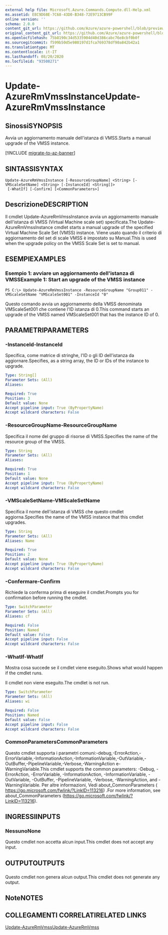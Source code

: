 ```yaml
---
external help file: Microsoft.Azure.Commands.Compute.dll-Help.xml
ms.assetid: E8C9D68E-7C68-43D0-B348-72E9713CB99F
online version: ''
schema: 2.0.0
content_git_url: https://github.com/Azure/azure-powershell/blob/preview/src/ResourceManager/Compute/Stack/Commands.Compute/help/Update-AzureRmVmssInstance.md
original_content_git_url: https://github.com/Azure/azure-powershell/blob/preview/src/ResourceManager/Compute/Stack/Commands.Compute/help/Update-AzureRmVmssInstance.md
ms.openlocfilehash: 75b8190c34d5335904d40d386cabc76e8cbf0b0f
ms.sourcegitcommit: f599b50d5e980197d1fca769378df90a842b42a1
ms.translationtype: MT
ms.contentlocale: it-IT
ms.lasthandoff: 08/20/2020
ms.locfileid: "93508271"
---
```

# <span data-ttu-id="db033-101">Update-AzureRmVmssInstance</span><span class="sxs-lookup"><span data-stu-id="db033-101">Update-AzureRmVmssInstance</span></span>

## <span data-ttu-id="db033-102">Sinossi</span><span class="sxs-lookup"><span data-stu-id="db033-102">SYNOPSIS</span></span>
<span data-ttu-id="db033-103">Avvia un aggiornamento manuale dell'istanza di VMSS.</span><span class="sxs-lookup"><span data-stu-id="db033-103">Starts a manual upgrade of the VMSS instance.</span></span>

[!INCLUDE [migrate-to-az-banner](../../includes/migrate-to-az-banner.md)]

## <span data-ttu-id="db033-104">SINTASSI</span><span class="sxs-lookup"><span data-stu-id="db033-104">SYNTAX</span></span>

```
Update-AzureRmVmssInstance [-ResourceGroupName] <String> [-VMScaleSetName] <String> [-InstanceId] <String[]>
 [-WhatIf] [-Confirm] [<CommonParameters>]
```

## <span data-ttu-id="db033-105">Descrizione</span><span class="sxs-lookup"><span data-stu-id="db033-105">DESCRIPTION</span></span>
<span data-ttu-id="db033-106">Il cmdlet Update-AzureRmVmssInstance avvia un aggiornamento manuale dell'istanza di VMSS (Virtual Machine scale set) specificata.</span><span class="sxs-lookup"><span data-stu-id="db033-106">The Update-AzureRmVmssInstance cmdlet starts a manual upgrade of the specified Virtual Machine Scale Set (VMSS) instance.</span></span>
<span data-ttu-id="db033-107">Viene usato quando il criterio di aggiornamento del set di scale VMSS è impostato su Manual.</span><span class="sxs-lookup"><span data-stu-id="db033-107">This is used when the upgrade policy on the VMSS Scale Set is set to manual.</span></span>

## <span data-ttu-id="db033-108">ESEMPI</span><span class="sxs-lookup"><span data-stu-id="db033-108">EXAMPLES</span></span>

### <span data-ttu-id="db033-109">Esempio 1: avviare un aggiornamento dell'istanza di VMSS</span><span class="sxs-lookup"><span data-stu-id="db033-109">Example 1: Start an upgrade of the VMSS instance</span></span>
```
PS C:\> Update-AzureRmVmssInstance -ResourceGroupName "Group011" -VMScaleSetName "VMScaleSet001" -InstanceId "0"
```

<span data-ttu-id="db033-110">Questo comando avvia un aggiornamento della VMSS denominata VMScaleSet001 che contiene l'ID istanza di 0.</span><span class="sxs-lookup"><span data-stu-id="db033-110">This command starts an upgrade of the VMSS named VMScaleSet001 that has the instance ID of 0.</span></span>

## <span data-ttu-id="db033-111">PARAMETRI</span><span class="sxs-lookup"><span data-stu-id="db033-111">PARAMETERS</span></span>

### <span data-ttu-id="db033-112">-InstanceId</span><span class="sxs-lookup"><span data-stu-id="db033-112">-InstanceId</span></span>
<span data-ttu-id="db033-113">Specifica, come matrice di stringhe, l'ID o gli ID dell'istanza da aggiornare.</span><span class="sxs-lookup"><span data-stu-id="db033-113">Specifies, as a string array, the ID or IDs of the instance to upgrade.</span></span>

```yaml
Type: String[]
Parameter Sets: (All)
Aliases: 

Required: True
Position: 3
Default value: None
Accept pipeline input: True (ByPropertyName)
Accept wildcard characters: False
```

### <span data-ttu-id="db033-114">-ResourceGroupName</span><span class="sxs-lookup"><span data-stu-id="db033-114">-ResourceGroupName</span></span>
<span data-ttu-id="db033-115">Specifica il nome del gruppo di risorse di VMSS.</span><span class="sxs-lookup"><span data-stu-id="db033-115">Specifies the name of the resource group of the VMSS.</span></span>

```yaml
Type: String
Parameter Sets: (All)
Aliases: 

Required: True
Position: 1
Default value: None
Accept pipeline input: True (ByPropertyName)
Accept wildcard characters: False
```

### <span data-ttu-id="db033-116">-VMScaleSetName</span><span class="sxs-lookup"><span data-stu-id="db033-116">-VMScaleSetName</span></span>
<span data-ttu-id="db033-117">Specifica il nome dell'istanza di VMSS che questo cmdlet aggiorna.</span><span class="sxs-lookup"><span data-stu-id="db033-117">Specifies the name of the VMSS instance that this cmdlet upgrades.</span></span>

```yaml
Type: String
Parameter Sets: (All)
Aliases: Name

Required: True
Position: 2
Default value: None
Accept pipeline input: True (ByPropertyName)
Accept wildcard characters: False
```

### <span data-ttu-id="db033-118">-Confermare</span><span class="sxs-lookup"><span data-stu-id="db033-118">-Confirm</span></span>
<span data-ttu-id="db033-119">Richiede la conferma prima di eseguire il cmdlet.</span><span class="sxs-lookup"><span data-stu-id="db033-119">Prompts you for confirmation before running the cmdlet.</span></span>

```yaml
Type: SwitchParameter
Parameter Sets: (All)
Aliases: cf

Required: False
Position: Named
Default value: False
Accept pipeline input: False
Accept wildcard characters: False
```

### <span data-ttu-id="db033-120">-WhatIf</span><span class="sxs-lookup"><span data-stu-id="db033-120">-WhatIf</span></span>
<span data-ttu-id="db033-121">Mostra cosa succede se il cmdlet viene eseguito.</span><span class="sxs-lookup"><span data-stu-id="db033-121">Shows what would happen if the cmdlet runs.</span></span>

<span data-ttu-id="db033-122">Il cmdlet non viene eseguito.</span><span class="sxs-lookup"><span data-stu-id="db033-122">The cmdlet is not run.</span></span>

```yaml
Type: SwitchParameter
Parameter Sets: (All)
Aliases: wi

Required: False
Position: Named
Default value: False
Accept pipeline input: False
Accept wildcard characters: False
```

### <span data-ttu-id="db033-123">CommonParameters</span><span class="sxs-lookup"><span data-stu-id="db033-123">CommonParameters</span></span>
<span data-ttu-id="db033-124">Questo cmdlet supporta i parametri comuni:-debug,-ErrorAction,-ErrorVariable,-InformationAction,-InformationVariable,-OutVariable,-OutBuffer,-PipelineVariable,-Verbose,-WarningAction e-WarningVariable.</span><span class="sxs-lookup"><span data-stu-id="db033-124">This cmdlet supports the common parameters: -Debug, -ErrorAction, -ErrorVariable, -InformationAction, -InformationVariable, -OutVariable, -OutBuffer, -PipelineVariable, -Verbose, -WarningAction, and -WarningVariable.</span></span> <span data-ttu-id="db033-125">Per altre informazioni, Vedi about_CommonParameters ( https://go.microsoft.com/fwlink/?LinkID=113216) .</span><span class="sxs-lookup"><span data-stu-id="db033-125">For more information, see about_CommonParameters (https://go.microsoft.com/fwlink/?LinkID=113216).</span></span>

## <span data-ttu-id="db033-126">INGRESSI</span><span class="sxs-lookup"><span data-stu-id="db033-126">INPUTS</span></span>

### <span data-ttu-id="db033-127">Nessuno</span><span class="sxs-lookup"><span data-stu-id="db033-127">None</span></span>
<span data-ttu-id="db033-128">Questo cmdlet non accetta alcun input.</span><span class="sxs-lookup"><span data-stu-id="db033-128">This cmdlet does not accept any input.</span></span>

## <span data-ttu-id="db033-129">OUTPUT</span><span class="sxs-lookup"><span data-stu-id="db033-129">OUTPUTS</span></span>

###  
<span data-ttu-id="db033-130">Questo cmdlet non genera alcun output.</span><span class="sxs-lookup"><span data-stu-id="db033-130">This cmdlet does not generate any output.</span></span>

## <span data-ttu-id="db033-131">Note</span><span class="sxs-lookup"><span data-stu-id="db033-131">NOTES</span></span>

## <span data-ttu-id="db033-132">COLLEGAMENTI CORRELATI</span><span class="sxs-lookup"><span data-stu-id="db033-132">RELATED LINKS</span></span>

[<span data-ttu-id="db033-133">Update-AzureRmVmss</span><span class="sxs-lookup"><span data-stu-id="db033-133">Update-AzureRmVmss</span></span>](./Update-AzureRmVmss.md)


